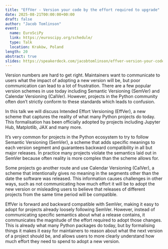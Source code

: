 ```yaml
---
title: "EffVer - Version your code by the effort required to upgrade"
date: 2025-08-21T00:00:00+00:00
draft: false
author: "Jacob Tomlinson"
event:
  name: EuroSciPy
  link: https://euroscipy.org/schedule/
  type: Talk
  location: Krakòw, Poland
length: 20
abstract: true
slides: https://speakerdeck.com/jacobtomlinson/effver-version-your-code-by-the-effort-required-to-upgrade
---
```


Version numbers are hard to get right. Maintainers want to communicate to users what the impact of adopting a new version will be, but poor communication can lead to a lot of frustration. There are a few popular version schemes in use today including Semantic Versioning (SemVer) and Calendar Versioning (CalVer). However, projects in the Python community often don’t strictly conform to these standards which leads to confusion.

In this talk we will discuss Intended Effort Versioning (EffVer), a new scheme that captures the reality of what many Python projects do today. This formalisation has been officially adopted by projects including Jupyter Hub, Matplotlib, JAX and many more.

It’s very common for projects in the Python ecosystem to try to follow Semantic Versioning (SemVer), a scheme that adds specific meanings to each version segment and guarantees backward compatibility in all but major releases. In practice many projects violate the semantics laid out in SemVer because often reality is more complex than the scheme allows for.

Some projects go another route and use Calendar Versioning (CalVer), a scheme that intentionally gives no meaning in the segments other than the date the software was released. This information causes challenges in other ways, such as not communicating how much effort it will be to adopt the new version or misleading users to believe that releases of different projects from the same time period will be compatible.

EffVer is forward and backward compatible with SemVer, making it easy to adopt for projects already loosely following SemVer. However, instead of communicating specific semantics about what a release contains, it communicates the magnitude of the effort required to adopt those changes. This is already what many Python packages do today, but by formalising things it makes it easy for maintainers to reason about what the next version of a project should be, and allows users to more clearly understand how much effort they need to spend to adopt a new version.
